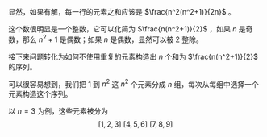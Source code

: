 显然，如果有解，每一行的元素之和应该是 $\frac{n^2(n^2+1)}{2n}$ 。

这个数很明显是一个整数，它可以化简为 $\frac{n(n^2+1)}{2}$ ，如果 $n$ 是奇数，那么 $n^2+1$ 是偶数；如果 $n$ 是偶数，显然可以被 $2$ 整除。

接下来问题转化为如何不使用重复的元素构造出 $n$ 个和为 $\frac{n(n^2+1)}{2}$ 的序列。

可以很容易想到，我们把 $1$ 到 $n^2$ 这 $n^2$ 个元素分成 $n$ 组，每次从每组中选择一个元素构造这个序列。

以 $n=3$ 为例，这些元素被分为
$$
[1,2,3] \ [4,5,6] \ [7,8,9]
$$
